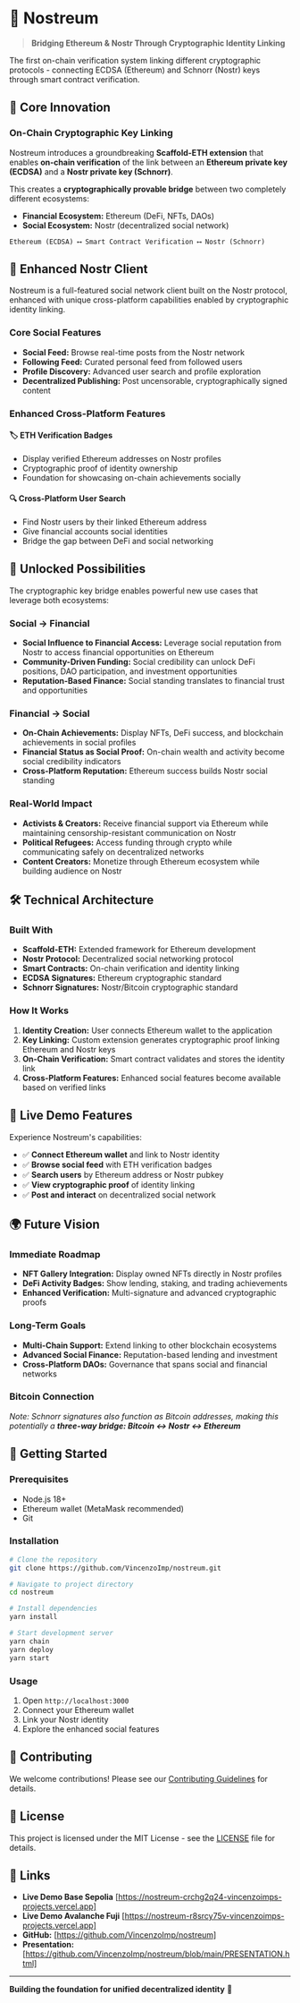 # 🌉 Nostreum

> **Bridging Ethereum & Nostr Through Cryptographic Identity Linking**

The first on-chain verification system linking different cryptographic protocols - connecting ECDSA (Ethereum) and Schnorr (Nostr) keys through smart contract verification.

## 🔑 Core Innovation

### On-Chain Cryptographic Key Linking

Nostreum introduces a groundbreaking **Scaffold-ETH extension** that enables **on-chain verification** of the link between an **Ethereum private key (ECDSA)** and a **Nostr private key (Schnorr)**.

This creates a **cryptographically provable bridge** between two completely different ecosystems:
- **Financial Ecosystem:** Ethereum (DeFi, NFTs, DAOs)
- **Social Ecosystem:** Nostr (decentralized social network)

```
Ethereum (ECDSA) ⟷ Smart Contract Verification ⟷ Nostr (Schnorr)
```

## 🦜 Enhanced Nostr Client

Nostreum is a full-featured social network client built on the Nostr protocol, enhanced with unique cross-platform capabilities enabled by cryptographic identity linking.

### Core Social Features
- **Social Feed:** Browse real-time posts from the Nostr network
- **Following Feed:** Curated personal feed from followed users
- **Profile Discovery:** Advanced user search and profile exploration
- **Decentralized Publishing:** Post uncensorable, cryptographically signed content

### Enhanced Cross-Platform Features

#### 🏷️ ETH Verification Badges
- Display verified Ethereum addresses on Nostr profiles
- Cryptographic proof of identity ownership
- Foundation for showcasing on-chain achievements socially

#### 🔍 Cross-Platform User Search
- Find Nostr users by their linked Ethereum address
- Give financial accounts social identities
- Bridge the gap between DeFi and social networking

## 🚀 Unlocked Possibilities

The cryptographic key bridge enables powerful new use cases that leverage both ecosystems:

### Social → Financial
- **Social Influence to Financial Access:** Leverage social reputation from Nostr to access financial opportunities on Ethereum
- **Community-Driven Funding:** Social credibility can unlock DeFi positions, DAO participation, and investment opportunities
- **Reputation-Based Finance:** Social standing translates to financial trust and opportunities

### Financial → Social  
- **On-Chain Achievements:** Display NFTs, DeFi success, and blockchain achievements in social profiles
- **Financial Status as Social Proof:** On-chain wealth and activity become social credibility indicators
- **Cross-Platform Reputation:** Ethereum success builds Nostr social standing

### Real-World Impact
- **Activists & Creators:** Receive financial support via Ethereum while maintaining censorship-resistant communication on Nostr
- **Political Refugees:** Access funding through crypto while communicating safely on decentralized networks
- **Content Creators:** Monetize through Ethereum ecosystem while building audience on Nostr

## 🛠️ Technical Architecture

### Built With
- **Scaffold-ETH:** Extended framework for Ethereum development
- **Nostr Protocol:** Decentralized social networking protocol
- **Smart Contracts:** On-chain verification and identity linking
- **ECDSA Signatures:** Ethereum cryptographic standard
- **Schnorr Signatures:** Nostr/Bitcoin cryptographic standard

### How It Works
1. **Identity Creation:** User connects Ethereum wallet to the application
2. **Key Linking:** Custom extension generates cryptographic proof linking Ethereum and Nostr keys
3. **On-Chain Verification:** Smart contract validates and stores the identity link
4. **Cross-Platform Features:** Enhanced social features become available based on verified links

## 🎯 Live Demo Features

Experience Nostreum's capabilities:

- ✅ **Connect Ethereum wallet** and link to Nostr identity
- ✅ **Browse social feed** with ETH verification badges  
- ✅ **Search users** by Ethereum address or Nostr pubkey
- ✅ **View cryptographic proof** of identity linking
- ✅ **Post and interact** on decentralized social network

## 🌍 Future Vision

### Immediate Roadmap
- **NFT Gallery Integration:** Display owned NFTs directly in Nostr profiles
- **DeFi Activity Badges:** Show lending, staking, and trading achievements
- **Enhanced Verification:** Multi-signature and advanced cryptographic proofs

### Long-Term Goals
- **Multi-Chain Support:** Extend linking to other blockchain ecosystems
- **Advanced Social Finance:** Reputation-based lending and investment
- **Cross-Platform DAOs:** Governance that spans social and financial networks

### Bitcoin Connection
*Note: Schnorr signatures also function as Bitcoin addresses, making this potentially a **three-way bridge: Bitcoin ↔ Nostr ↔ Ethereum***

## 🚀 Getting Started

### Prerequisites
- Node.js 18+
- Ethereum wallet (MetaMask recommended)
- Git

### Installation
```bash
# Clone the repository
git clone https://github.com/VincenzoImp/nostreum.git

# Navigate to project directory
cd nostreum

# Install dependencies
yarn install

# Start development server
yarn chain
yarn deploy
yarn start
```

### Usage
1. Open `http://localhost:3000`
2. Connect your Ethereum wallet
3. Link your Nostr identity
4. Explore the enhanced social features

## 📝 Contributing

We welcome contributions! Please see our [Contributing Guidelines](CONTRIBUTING.md) for details.

## 📄 License

This project is licensed under the MIT License - see the [LICENSE](LICENSE) file for details.

## 🔗 Links

- **Live Demo Base Sepolia** [https://nostreum-crchg2q24-vincenzoimps-projects.vercel.app]
- **Live Demo Avalanche Fuji** [https://nostreum-r8srcy75v-vincenzoimps-projects.vercel.app]
- **GitHub:** [https://github.com/VincenzoImp/nostreum]
- **Presentation:** [https://github.com/VincenzoImp/nostreum/blob/main/PRESENTATION.html]

---

**Building the foundation for unified decentralized identity** 🌉
